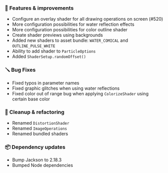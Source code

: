 ### 🚀 Features & improvements

- Configure an overlay shader for all drawing operations on screen (#520)
- More configuration possibilities for water reflection effects
- More configuration possibilities for color outline shader
- Create shader previews using backgrounds
- Added new shaders to asset bundle: `WATER_COMICAL` and `OUTLINE_PULSE_WHITE`
- Ability to add shader to `ParticleOptions`
- Added `ShaderSetup.randomOffset()`

### 🪛 Bug Fixes

- Fixed typos in parameter names
- Fixed graphic glitches when using water reflections
- Fixed color out of range bug when applying `ColorizeShader` using certain base color

### 🧽 Cleanup & refactoring

- Renamed `DistortionShader`
- Renamed `ImageOperations`
- Renamed bundled shaders

### 📦 Dependency updates

- Bump Jackson to 2.18.3
- Bumped Node dependencies